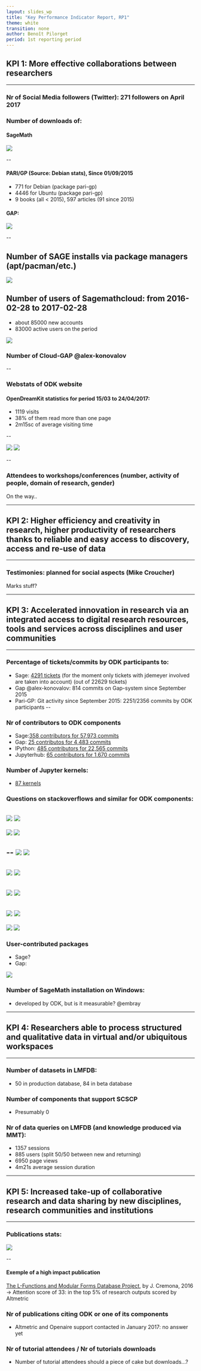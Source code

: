 ```yaml
---
layout: slides_wp
title: "Key Performance Indicator Report, RP1"
theme: white
transition: none
author: Benoît Pilorget
period: 1st reporting period
---
```


<section data-markdown data-separator="^---\n" data-separator-vertical="^--\n">

## KPI 1: More effective collaborations between researchers
---
### Nr of Social Media followers (Twitter): 271  followers on April 2017
### Number of downloads of:

#### SageMath 
![](../KPI-sage_dwld.JPG)

--
#### PARI/GP (Source: Debian stats), Since 01/09/2015
- 771 for Debian  (package pari-gp)
- 4446 for Ubuntu (package pari-gp)
- 9 books (all < 2015), 597 articles (91 since 2015)
       
#### GAP:

![](../KPI-GapGScholar_CitationsPerYear.JPG)

--
## Number of SAGE installs via package managers (apt/pacman/etc.)
![](../KPI-binary_installs_ubuntu.png)

## Number of users of Sagemathcloud: from 2016-02-28 to 2017-02-28

- about 85000 new accounts
- 83000 active users on the period

![](../KP1-Total_number_accounts_and_projects_sagemath.JPG)

### Number of Cloud-GAP @alex-konovalov

--
### Webstats of ODK website

#### OpenDreamKit statistics for period 15/03 to 24/04/2017:

- 1119 visits
- 38% of them read more than one page
- 2m15sc of average visiting time

--

![](../KP1-world_visits_website.png)
![](../KPI-Graph-visits.JPEG)

--

### Attendees to workshops/conferences (number, activity of people, domain of research, gender)

On the way..

---

## KPI 2: Higher efficiency and creativity in research, higher productivity of researchers thanks to reliable and easy access to discovery, access and re-use of data
---
### Testimonies: planned for social aspects (Mike Croucher)

Marks stuff?

---

## KPI 3: Accelerated innovation in research via an integrated access to digital research resources, tools and services across disciplines and user communities
---
### Percentage of tickets/commits by ODK participants to:
- Sage:  [4291 tickets](https://trac.sagemath.org/search?ticket=on&q=jdemeyer&page=11&noquickjump=1) (for the moment only tickets with jdemeyer involved are taken into account) (out of 22629 tickets)
- Gap @alex-konovalov: 814 commits on Gap-system since September 2015
- Pari-GP: Git activity since September 2015: 2251/2356 commits by ODK participants
--
### Nr of contributors to ODK components

- Sage:[358 contributors for 57,973 commits](https://github.com/sagemath/sage/)
- Gap: [25 contributos for 4,483 commits](https://github.com/gap-system/gap)
- IPython: [485 contributors for 22,565 commits](https://github.com/ipython/ipython)
- Jupyterhub: [65 contributors for 1,670 commits](https://github.com/jupyterhub/jupyterhub)


### Number of Jupyter kernels:
- [87 kernels](https://github.com/jupyter/jupyter/wiki/Jupyter-kernels)

### Questions on stackoverflows and similar for ODK components:

![](../stackoverflow-sage.png)
![](../stackoverflow-sage.png)
--
![](../stackoverflow-gap.png)
![](../stackoverflow-gap-system.png)

--
![](../stackoverflow-singular.png)
![](../stackoverflow-pari.png)
--
![](../stackoverflow-pari-gp.png)
![](../stackoverflow-mpir.png)
--
![](../stackoverflow-pythran.png)
![](../stackoverflow-ipython.png)
--
![](../stackoverflow-ipython-notebook.png)
![](../stackoverflow-jupyter.png)
--
![](../stackoverflow-jupyterhub.png)
![](../stackoverflow-jupyter-notebook.png)


### User-contributed packages

- Sage?
- Gap: 

![](../kpi-gap-packages.png)

### Number of SageMath installation on Windows:
- developed by ODK, but is it measurable? @embray

---

## KPI 4: Researchers able to process structured and qualitative data in virtual and/or ubiquitous workspaces
---
### Number of datasets in LMFDB:
- 50 in production database, 84 in beta database
### Number of components that support SCSCP
- Presumably 0
### Nr of data queries on LMFDB (and knowledge produced via MMT): 

- 1357 sessions
- 885 users (split 50/50 between new and returning)
- 6950 page views
- 4m21s average session duration

---

## KPI 5: Increased take-up of collaborative research and data sharing by new disciplines, research communities and institutions
---
### Publications stats:

![](../nr-publications.png)

--
#### Exemple of a high impact publication

[The L-Functions and Modular Forms Database Project](https://www.openaire.eu/en/search/publication?articleId=core_ac_uk__::bac82a8fe3e313ae79db60e152a36c54), by J. Cremona, 2016
-> Attention score of 33: in the top 5% of research outputs scored by Altmetric

### Nr of publications citing ODK or one of its components
- Altmetric and Openaire support contacted in January 2017: no answer yet
### Nr of tutorial attendees / Nr of tutorials downloads
- Number of tutorial attendees should a piece of cake but downloads...?

</section>
